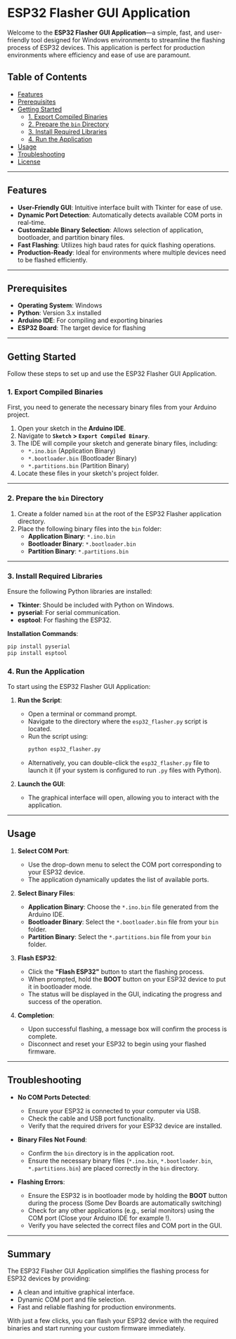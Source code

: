 # ESP32 Flasher GUI Application

Welcome to the **ESP32 Flasher GUI Application**—a simple, fast, and user-friendly tool designed for Windows environments to streamline the flashing process of ESP32 devices. This application is perfect for production environments where efficiency and ease of use are paramount.

## Table of Contents

- [Features](#features)
- [Prerequisites](#prerequisites)
- [Getting Started](#getting-started)
  - [1. Export Compiled Binaries](#1-export-compiled-binaries)
  - [2. Prepare the `bin` Directory](#2-prepare-the-bin-directory)
  - [3. Install Required Libraries](#3-install-required-libraries)
  - [4. Run the Application](#4-run-the-application)
- [Usage](#usage)
- [Troubleshooting](#troubleshooting)
- [License](#license)

---

## Features

- **User-Friendly GUI**: Intuitive interface built with Tkinter for ease of use.
- **Dynamic Port Detection**: Automatically detects available COM ports in real-time.
- **Customizable Binary Selection**: Allows selection of application, bootloader, and partition binary files.
- **Fast Flashing**: Utilizes high baud rates for quick flashing operations.
- **Production-Ready**: Ideal for environments where multiple devices need to be flashed efficiently.

---

## Prerequisites

- **Operating System**: Windows
- **Python**: Version 3.x installed
- **Arduino IDE**: For compiling and exporting binaries
- **ESP32 Board**: The target device for flashing

---

## Getting Started

Follow these steps to set up and use the ESP32 Flasher GUI Application.

### 1. Export Compiled Binaries

First, you need to generate the necessary binary files from your Arduino project.

1. Open your sketch in the **Arduino IDE**.
2. Navigate to **`Sketch` > `Export Compiled Binary`**.
3. The IDE will compile your sketch and generate binary files, including:
   - `*.ino.bin` (Application Binary)
   - `*.bootloader.bin` (Bootloader Binary)
   - `*.partitions.bin` (Partition Binary)
4. Locate these files in your sketch's project folder.

---

### 2. Prepare the `bin` Directory

1. Create a folder named `bin` at the root of the ESP32 Flasher application directory.
2. Place the following binary files into the `bin` folder:
   - **Application Binary**: `*.ino.bin`
   - **Bootloader Binary**: `*.bootloader.bin`
   - **Partition Binary**: `*.partitions.bin`

---

### 3. Install Required Libraries

Ensure the following Python libraries are installed:

- **Tkinter**: Should be included with Python on Windows.
- **pyserial**: For serial communication.
- **esptool**: For flashing the ESP32.

**Installation Commands**:

```bash
pip install pyserial
pip install esptool
```

### 4. Run the Application

To start using the ESP32 Flasher GUI Application:

1. **Run the Script**:
   - Open a terminal or command prompt.
   - Navigate to the directory where the `esp32_flasher.py` script is located.
   - Run the script using:
     ```bash
     python esp32_flasher.py
     ```
   - Alternatively, you can double-click the `esp32_flasher.py` file to launch it (if your system is configured to run `.py` files with Python).

2. **Launch the GUI**:
   - The graphical interface will open, allowing you to interact with the application.

---

## Usage

1. **Select COM Port**:
   - Use the drop-down menu to select the COM port corresponding to your ESP32 device.
   - The application dynamically updates the list of available ports.

2. **Select Binary Files**:
   - **Application Binary**: Choose the `*.ino.bin` file generated from the Arduino IDE.
   - **Bootloader Binary**: Select the `*.bootloader.bin` file from your `bin` folder.
   - **Partition Binary**: Select the `*.partitions.bin` file from your `bin` folder.

3. **Flash ESP32**:
   - Click the **"Flash ESP32"** button to start the flashing process.
   - When prompted, hold the **BOOT** button on your ESP32 device to put it in bootloader mode.
   - The status will be displayed in the GUI, indicating the progress and success of the operation.

4. **Completion**:
   - Upon successful flashing, a message box will confirm the process is complete.
   - Disconnect and reset your ESP32 to begin using your flashed firmware.

---

## Troubleshooting

- **No COM Ports Detected**:
  - Ensure your ESP32 is connected to your computer via USB.
  - Check the cable and USB port functionality.
  - Verify that the required drivers for your ESP32 device are installed.

- **Binary Files Not Found**:
  - Confirm the `bin` directory is in the application root.
  - Ensure the necessary binary files (`*.ino.bin`, `*.bootloader.bin`, `*.partitions.bin`) are placed correctly in the `bin` directory.

- **Flashing Errors**:
  - Ensure the ESP32 is in bootloader mode by holding the **BOOT** button during the process (Some Dev Boards are automatically switching)
  - Check for any other applications (e.g., serial monitors) using the COM port (Close your Arduino IDE for example !).
  - Verify you have selected the correct files and COM port in the GUI.

---

## Summary

The ESP32 Flasher GUI Application simplifies the flashing process for ESP32 devices by providing:

- A clean and intuitive graphical interface.
- Dynamic COM port and file selection.
- Fast and reliable flashing for production environments.

With just a few clicks, you can flash your ESP32 device with the required binaries and start running your custom firmware immediately.
